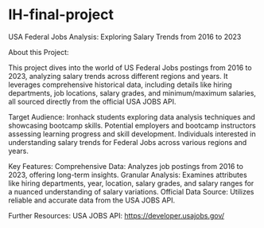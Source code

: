 # IH-final-project

USA Federal Jobs Analysis: Exploring Salary Trends from 2016 to 2023

About this Project:

This project dives into the world of US Federal Jobs postings from 2016 to 2023, analyzing salary trends across different regions and years. It leverages comprehensive historical data, including details like hiring departments, job locations, salary grades, and minimum/maximum salaries, all sourced directly from the official USA JOBS API.

Target Audience:
Ironhack students exploring data analysis techniques and showcasing bootcamp skills.
Potential employers and bootcamp instructors assessing learning progress and skill development.
Individuals interested in understanding salary trends for Federal Jobs across various regions and years.

Key Features:
Comprehensive Data: Analyzes job postings from 2016 to 2023, offering long-term insights.
Granular Analysis: Examines attributes like hiring departments, year, location, salary grades, and salary ranges for a nuanced understanding of salary variations.
Official Data Source: Utilizes reliable and accurate data from the USA JOBS API.

Further Resources:
USA JOBS API: https://developer.usajobs.gov/